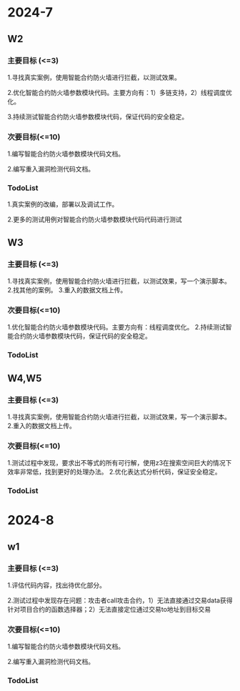 # 2024-7

## W2

### 主要目标 (<=3)

1.寻找真实案例，使用智能合约防火墙进行拦截，以测试效果。

2.优化智能合约防火墙参数模块代码。主要方向有：1）多链支持，2）线程调度优化。

3.持续测试智能合约防火墙参数模块代码，保证代码的安全稳定。


### 次要目标(<=10)

1.编写智能合约防火墙参数模块代码文档。

2.编写重入漏洞检测代码文档。

### TodoList

1.真实案例的改编，部署以及调试工作。

2.更多的测试用例对智能合约防火墙参数模块代码代码进行测试


## W3

### 主要目标 (<=3)

1.寻找真实案例，使用智能合约防火墙进行拦截，以测试效果，写一个演示脚本。
2.找其他的案例。
3.重入的数据文档上传。


### 次要目标(<=10)

1.优化智能合约防火墙参数模块代码。主要方向有：线程调度优化。
2.持续测试智能合约防火墙参数模块代码，保证代码的安全稳定。

### TodoList

## W4,W5

### 主要目标 (<=3)

1.寻找真实案例，使用智能合约防火墙进行拦截，以测试效果，写一个演示脚本。
2.重入的数据文档上传。


### 次要目标(<=10)

1.测试过程中发现，要求出不等式的所有可行解，使用z3在搜索空间巨大的情况下效率非常低，找到更好的处理办法。
2.优化表达式分析代码，保证安全稳定。

### TodoList

# 2024-8

## w1

### 主要目标 (<=3)

1.评估代码内容，找出待优化部分。

2.测试过程中发现存在问题：攻击者call攻击合约，1）无法直接通过交易data获得针对项目合约的函数选择器；2）无法直接定位通过交易to地址到目标交易

### 次要目标(<=10)

1.编写智能合约防火墙参数模块代码文档。

2.编写重入漏洞检测代码文档。

### TodoList
